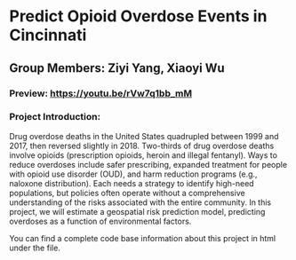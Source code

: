 # Predict Opioid Overdose Events in Cincinnati

## Group Members: Ziyi Yang, Xiaoyi Wu

### Preview: https://youtu.be/rVw7q1bb_mM

### Project Introduction:
Drug overdose deaths in the United States quadrupled between 1999 and 2017, then reversed slightly in 2018. Two-thirds of drug overdose deaths involve opioids (prescription opioids, heroin and illegal fentanyl). Ways to reduce overdoses include safer prescribing, expanded treatment for people with opioid use disorder (OUD), and harm reduction programs (e.g., naloxone distribution). Each needs a strategy to identify high-need populations, but policies often operate without a comprehensive understanding of the risks associated with the entire community.
In this project, we will estimate a geospatial risk prediction model, predicting overdoses as a function of environmental factors.

You can find a complete code base information about this project in html under the file.
